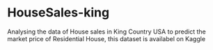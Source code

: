 # HouseSales-king
Analysing the data of House sales in King Country USA to predict the market price of Residential House, this dataset is availabel on Kaggle
